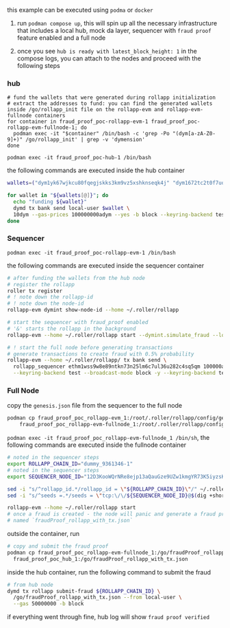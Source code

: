 this example can be executed using `podma` or `docker`

1. run `podman compose up`, this will spin up all the necessary infrastructure that includes a local hub, mock da layer, sequencer with `fraud proof` feature enabled and a full node

2. once you see `hub is ready with latest_block_height: 1` in the compose logs, you can attach to the nodes 
and proceed with the following steps

### hub

```
# fund the wallets that were generated during rollapp initialization
# extract the addresses to fund: you can find the generated wallets inside /go/rollapp_init file on the rollapp-evm and rollapp-evm-fullnode containers
for container in fraud_proof_poc-rollapp-evm-1 fraud_proof_poc-rollapp-evm-fullnode-1; do
  podman exec -it "$container" /bin/bash -c 'grep -Po "(dym[a-zA-Z0-9]+)" /go/rollapp_init' | grep -v 'dymension'
done
```

`podman exec -it fraud_proof_poc-hub-1 /bin/bash`

the following commands are executed inside the hub container

```sh
wallets=("dym1yk67wjkcu80fqegjskks3km9vz5xshknseqk4j" "dym1672tc2t0f7uq8kqlg2h8da6vm7mu5uhy08luu3" "dym1anfjre42pa7mtnqa0vce8cjpxk66d366v3gg7j" "dym137a5e6k5g2x9w5st2k2u9l80p565lx3qwl7uhp")

for wallet in "${wallets[@]}"; do
  echo "funding ${wallet}"
  dymd tx bank send local-user $wallet \
  10dym --gas-prices 100000000adym --yes -b block --keyring-backend test
done
```

### Sequencer

`podman exec -it fraud_proof_poc-rollapp-evm-1 /bin/bash`

the following commands are executed inside the sequencer container

```sh
# after funding the wallets from the hub node
# register the rollapp
roller tx register
# ! note down the rollapp-id 
# ! note down the node-id
rollapp-evm dymint show-node-id --home ~/.roller/rollapp

# start the sequencer with fraud_proof enabled
# '&' starts the rollapp in the background
rollapp-evm --home ~/.roller/rollapp start --dymint.simulate_fraud --low_level warn &

# ! start the full node before generating transactions
# generate transactions to create fraud with 0.5% probability
rollapp-evm --home ~/.roller/rollapp/ tx bank send \
  rollapp_sequencer ethm1wss9w8e89ntkn73n25lm6c7ul36u282c4sq5qm 100000adum \
  --keyring-backend test --broadcast-mode block -y --keyring-backend test
```

### Full Node
copy the `genesis.json` file from the sequencer to the full node

```sh
podman cp fraud_proof_poc_rollapp-evm_1:/root/.roller/rollapp/config/genesis.json \
    fraud_proof_poc_rollapp-evm-fullnode_1:/root/.roller/rollapp/config/genesis.json 
```

`podman exec -it fraud_proof_poc_rollapp-evm-fullnode_1 /bin/sh`, the following commands are executed inside the fullnode container

```sh
# noted in the sequencer steps
export ROLLAPP_CHAIN_ID="dummy_9361346-1"
# noted in the sequencer steps
export SEQUENCER_NODE_ID="12D3KooWQrNRe8ejp13aQauGze9UZw1kmgYR73K5iyzsKxVirLjz"

sed -i "s/^rollapp_id.*/rollapp_id = \"${ROLLAPP_CHAIN_ID}\"/" ~/.roller/rollapp/config/dymint.toml
sed -i "s/^seeds =.*/seeds = \"tcp:\/\/${SEQUENCER_NODE_ID}@$(dig +short rollapp-evm):26656\/\"/" ~/.roller/rollapp/config/config.toml

rollapp-evm --home ~/.roller/rollapp start
# once a fraud is created - the node will panic and generate a fraud proof file
# named `fraudProof_rollapp_with_tx.json`
```

outside the container, run

```sh
# copy and submit the fraud proof
podman cp fraud_proof_poc_rollapp-evm-fullnode_1:/go/fraudProof_rollapp_with_tx.json  \
  fraud_proof_poc_hub_1:/go/fraudProof_rollapp_with_tx.json 
```

inside the hub container, run the following command to submit the fraud

```sh
# from hub node
dymd tx rollapp submit-fraud ${ROLLAPP_CHAIN_ID} \
  /go/fraudProof_rollapp_with_tx.json --from local-user \
  --gas 50000000 -b block
```

if everything went through fine, hub log will show `fraud proof verified`